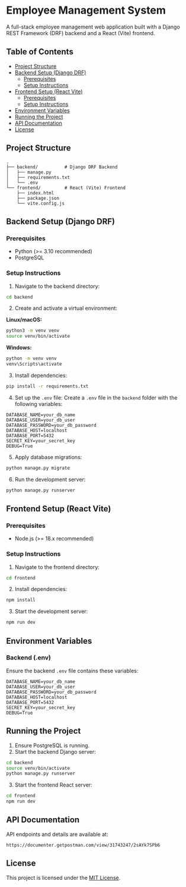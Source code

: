 # Employee Management System

A full-stack employee management web application built with a Django REST Framework (DRF) backend and a React (Vite) frontend.

## Table of Contents
- [Project Structure](#project-structure)
- [Backend Setup (Django DRF)](#backend-setup-django-drf)
  - [Prerequisites](#prerequisites)
  - [Setup Instructions](#setup-instructions)
- [Frontend Setup (React Vite)](#frontend-setup-react-vite)
  - [Prerequisites](#prerequisites-1)
  - [Setup Instructions](#setup-instructions-1)
- [Environment Variables](#environment-variables)
- [Running the Project](#running-the-project)
- [API Documentation](#api-documentation)
- [License](#license)

## Project Structure
```
.
├── backend/          # Django DRF Backend
│   ├── manage.py
│   ├── requirements.txt
│   └── .env
└── frontend/         # React (Vite) Frontend
    ├── index.html
    ├── package.json
    └── vite.config.js
```

## Backend Setup (Django DRF)

### Prerequisites
- Python (>= 3.10 recommended)
- PostgreSQL

### Setup Instructions

1. Navigate to the backend directory:
```bash
cd backend
```

2. Create and activate a virtual environment:

**Linux/macOS:**
```bash
python3 -m venv venv
source venv/bin/activate
```

**Windows:**
```bash
python -m venv venv
venv\Scripts\activate
```

3. Install dependencies:
```bash
pip install -r requirements.txt
```

4. Set up the `.env` file:
Create a `.env` file in the `backend` folder with the following variables:

```
DATABASE_NAME=your_db_name
DATABASE_USER=your_db_user
DATABASE_PASSWORD=your_db_password
DATABASE_HOST=localhost
DATABASE_PORT=5432
SECRET_KEY=your_secret_key
DEBUG=True
```

5. Apply database migrations:
```bash
python manage.py migrate
```

6. Run the development server:
```bash
python manage.py runserver
```

## Frontend Setup (React Vite)

### Prerequisites
- Node.js (>= 18.x recommended)

### Setup Instructions

1. Navigate to the frontend directory:
```bash
cd frontend
```

2. Install dependencies:
```bash
npm install
```

3. Start the development server:
```bash
npm run dev
```

## Environment Variables

### Backend (.env)
Ensure the backend `.env` file contains these variables:

```
DATABASE_NAME=your_db_name
DATABASE_USER=your_db_user
DATABASE_PASSWORD=your_db_password
DATABASE_HOST=localhost
DATABASE_PORT=5432
SECRET_KEY=your_secret_key
DEBUG=True
```


## Running the Project

1. Ensure PostgreSQL is running.
2. Start the backend Django server:
```bash
cd backend
source venv/bin/activate
python manage.py runserver
```

3. Start the frontend React server:
```bash
cd frontend
npm run dev
```

## API Documentation
API endpoints and details are available at:
```
https://documenter.getpostman.com/view/31743247/2sAYk7SPb6
```

## License
This project is licensed under the [MIT License](LICENSE).


